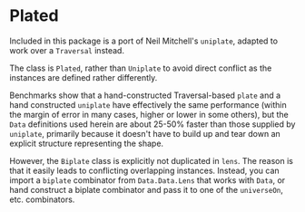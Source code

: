 # Plated

Included in this package is a port of Neil Mitchell's `uniplate`, adapted to work over a `Traversal` instead.

The class is `Plated`, rather than `Uniplate` to avoid direct conflict as the instances are defined rather differently.

Benchmarks show that a hand-constructed Traversal-based `plate` and a hand constructed `uniplate` have effectively the same performance (within the margin of error in many cases, higher or lower in some others), but the `Data` definitions used herein are about 25-50% faster than those supplied by `uniplate`, primarily because it doesn't have to build up and tear down an explicit structure representing the shape.

However, the `Biplate` class is explicitly not duplicated in `lens`. The reason is that it easily leads to conflicting overlapping instances. Instead, you can import a `biplate` combinator from `Data.Data.Lens` that works with `Data`, or hand construct a biplate combinator and pass it to one of the `universeOn`, etc. combinators.
